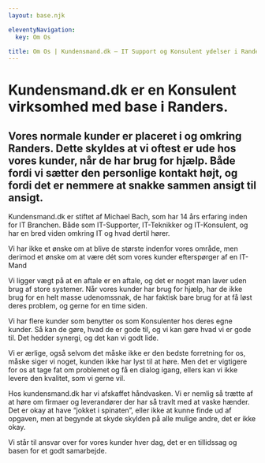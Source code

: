 ```yaml
---
layout: base.njk

eleventyNavigation:
  key: Om Os

title: Om Os | Kundensmand.dk – IT Support og Konsulent ydelser i Randers og omegn
---
```


# Kundensmand.dk er en Konsulent virksomhed med base i Randers.

## Vores normale kunder er placeret i og omkring Randers. Dette skyldes at vi oftest er ude hos vores kunder, når de har brug for hjælp. Både fordi vi sætter den personlige kontakt højt, og fordi det er nemmere at snakke sammen ansigt til ansigt.

Kundensmand.dk er stiftet af Michael Bach, som har 14 års erfaring inden for IT Branchen. Både som IT-Supporter, IT-Teknikker og IT-Konsulent, og har en bred viden omkring IT og hvad dertil hører.

Vi har ikke et ønske om at blive de største indenfor vores område, men derimod et ønske om at være dét som vores kunder efterspørger af en IT-Mand

Vi ligger vægt på at en aftale er en aftale, og det er noget man laver uden brug af store systemer. Når vores kunder har brug for hjælp, har de ikke brug for en helt masse udenomssnak, de har faktisk bare brug for at få løst deres problem, og gerne for en time siden.

Vi har flere kunder som benytter os som Konsulenter hos deres egne kunder. Så kan de gøre, hvad de er gode til, og vi kan gøre hvad vi er gode til. Det hedder synergi, og det kan vi godt lide.

Vi er ærlige, også selvom det måske ikke er den bedste forretning for os, måske siger vi noget, kunden ikke har lyst til at høre. Men det er vigtigere for os at tage fat om problemet og få en dialog igang, ellers kan vi ikke levere den kvalitet, som vi gerne vil.

Hos kundensmand.dk har vi afskaffet håndvasken. Vi er nemlig så trætte af at høre om firmaer og leverandører der har så travlt med at vaske hænder. Det er okay at have “jokket i spinaten”, eller ikke at kunne finde ud af opgaven, men at begynde at skyde skylden på alle mulige andre, det er ikke okay.

Vi står til ansvar over for vores kunder hver dag, det er en tillidssag og basen for et godt samarbejde.
